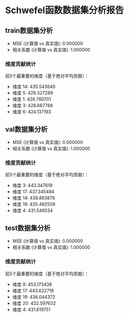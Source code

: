# Schwefel函数数据集分析报告

## train数据集分析

- MSE (计算值 vs 真实值): 0.000000
- 相关系数 (计算值 vs 真实值): 1.000000

### 维度贡献统计

前5个最重要的维度（基于绝对平均贡献）：

- 维度 14: 435.543649
- 维度 5: 428.327289
- 维度 1: 426.780701
- 维度 3: 426.687788
- 维度 6: 424.137193

## val数据集分析

- MSE (计算值 vs 真实值): 0.000000
- 相关系数 (计算值 vs 真实值): 1.000000

### 维度贡献统计

前5个最重要的维度（基于绝对平均贡献）：

- 维度 3: 443.347619
- 维度 17: 437.345484
- 维度 14: 436.863876
- 维度 19: 435.492509
- 维度 4: 431.546534

## test数据集分析

- MSE (计算值 vs 真实值): 0.000000
- 相关系数 (计算值 vs 真实值): 1.000000

### 维度贡献统计

前5个最重要的维度（基于绝对平均贡献）：

- 维度 9: 453.173438
- 维度 17: 443.622719
- 维度 19: 436.044372
- 维度 20: 432.597632
- 维度 4: 431.619751

